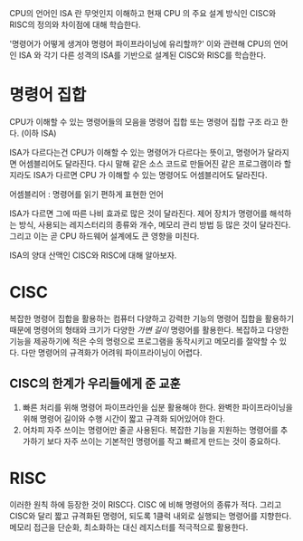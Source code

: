CPU의 언어인 ISA 란 무엇인지 이해하고 현재 CPU 의 주요 설계 방식인 CISC와 RISC의 정의와 차이점에 대해 학습한다.

'명령어가 어떻게 생겨야 명령어 파이프라이닝에 유리할까?'
이와 관련해 CPU의 언어인 ISA 와 각기 다른 성격의 ISA를 기반으로 설계된 CISC와 RISC를 학습한다.

# 명령어 집합

CPU가 이해할 수 있는 명령어들의 모음을 명령어 집합 또는 명령어 집합 구조 라고 한다. (이하 ISA)

ISA가 다르다는건 CPU가 이해할 수 있는 명령어가 다르다는 뜻이고, 명령어가 달라지면 어셈블리어도 달라진다.
다시 말해 같은 소스 코드로 만들어진 같은 프로그램이라 할지라도 ISA가 다르면 CPU 가 이해할 수 있는 명령어도 어셈블리어도 달라진다.

어셈블리어 : 명령어를 읽기 편하게 표현한 언어

ISA가 다르면 그에 따른 나비 효과로 많은 것이 달라진다. 제어 장치가 명령어를 해석하는 방식, 사용되는 레지스터리의 종류와 개수, 메모리 관리 방법 등 많은 것이 달라진다. 그리고 이는 곧 CPU 하드웨어 설계에도 큰 영향을 미친다.

ISA의 양대 산맥인 CISC와 RISC에 대해 알아보자.

# CISC

복잡한 명령어 집합을 활용하는 컴퓨터
다양하고 강력한 기능의 명령어 집합을 활용하기 때문에 명령어의 형태와 크기가 다양한 _가변 길이_ 명령어를 활용한다.
복잡하고 다양한 기능을 제공하기에 적은 수의 명령으로 프로그램을 동작시키고 메모리를 절약할 수 있다.
다만 명령어의 규격화가 어려워 파이프라이닝이 어렵다.

## CISC의 한계가 우리들에게 준 교훈

1. 빠른 처리를 위해 명령어 파이프라인을 십분 활용해야 한다. 완벽한 파이프라이닝을 위해 명령어 길이와 수행 시간이 짧고 규격화 되어있어야 한다.
2. 어차피 자주 쓰이는 명령어만 줄곧 사용된다. 복잡한 기능을 지원하는 명령어를 추가하기 보다 자주 쓰이는 기본적인 명령어를 작고 빠르게 만드는 것이 중요하다.

# RISC

이러한 원칙 하에 등장한 것이 RISC다.
CISC 에 비해 명령어의 종류가 적다.
그리고 CISC와 달리 짧고 규격화된 명령어, 되도록 1클럭 내외로 실행되는 명령어를 지향한다.
메모리 접근을 단순화, 최소화하는 대신 레지스터를 적극적으로 활용한다.
